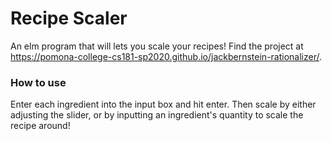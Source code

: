# Recipe Scaler 
An elm program that will lets you scale your recipes! Find the project at https://pomona-college-cs181-sp2020.github.io/jackbernstein-rationalizer/.

### How to use
Enter each ingredient into the input box and hit enter. Then scale by either adjusting the slider, or by inputting an ingredient's quantity to scale the recipe around!
